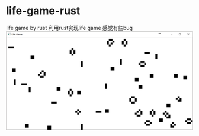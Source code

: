 # life-game-rust
life game by rust
利用rust实现life game 感觉有些bug
![image](https://github.com/guiqulaxi/life-game-rust/blob/master/run.png)